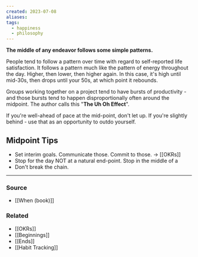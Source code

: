 ```yaml
---
created: 2023-07-08
aliases: 
tags:
  - happiness
  - philosophy
---
```

**The middle of any endeavor follows some simple patterns.**

People tend to follow a pattern over time with regard to self-reported life satisfaction. It follows a pattern much like the pattern of energy throughout the day. Higher, then lower, then higher again. In this case, it's high until mid-30s, then drops until your 50s, at which point it rebounds. 

Groups working together on a project tend to have bursts of productivity - and those bursts tend to happen disproportionally often around the midpoint. The author calls this "**The Uh Oh Effect**".

If you're well-ahead of pace at the mid-point, don't let up. If you're slightly behind - use that as an opportunity to outdo yourself. 

## Midpoint Tips

- Set interim goals. Communicate those. Commit to those. → [[OKRs]] 
- Stop for the day NOT at a natural end-point. Stop in the middle of a 
- Don't break the chain. 

---

### Source
- [[When (book)]]

### Related
- [[OKRs]]
- [[Beginnings]]
- [[Ends]]
- [[Habit Tracking]]